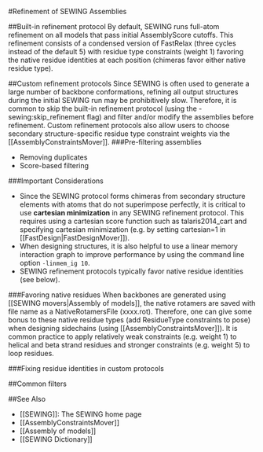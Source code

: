 #Refinement of SEWING Assemblies

##Built-in refinement protocol
By default, SEWING runs full-atom refinement on all models that pass initial AssemblyScore cutoffs. This refinement consists of a condensed version of FastRelax (three cycles instead of the default 5) with residue type constraints (weight 1) favoring the native residue identities at each position (chimeras favor either native residue type).

##Custom refinement protocols
Since SEWING is often used to generate a large number of backbone conformations, refining all output structures during the initial SEWING run may be prohibitively slow. Therefore, it is common to skip the built-in refinement protocol (using the -sewing:skip_refinement flag) and filter and/or modify the assemblies before refinement. Custom refinement protocols also allow users to choose secondary structure-specific residue type constraint weights via the [[AssemblyConstraintsMover]].
###Pre-filtering assemblies
* Removing duplicates
* Score-based filtering

###Important Considerations
* Since the SEWING protocol forms chimeras from secondary structure elements with atoms that do not superimpose perfectly, it is critical to use **cartesian minimization** in any SEWING refinement protocol. This requires using a cartesian score function such as talaris2014_cart and specifying cartesian minimization (e.g. by setting cartesian=1 in [[FastDesign|FastDesignMover]]).
* When designing structures, it is also helpful to use a linear memory interaction graph to improve performance by using the command line option `-linmem_ig 10`.
* SEWING refinement protocols typically favor native residue identities (see below).

###Favoring native residues
When backbones are generated using [[SEWING movers|Assembly of models]], the native rotamers are saved with file name as a NativeRotamersFile (xxxx.rot). Therefore, one can give some bonus to these native residue types (add ResidueType constraints to pose) when designing sidechains (using [[AssemblyConstraintsMover]]). It is common practice to apply relatively weak constraints (e.g. weight 1) to helical and beta strand residues and stronger constraints (e.g. weight 5) to loop residues.

###Fixing residue identities in custom protocols

##Common filters

##See Also
* [[SEWING]]: The SEWING home page
* [[AssemblyConstraintsMover]]
* [[Assembly of models]]
* [[SEWING Dictionary]]
